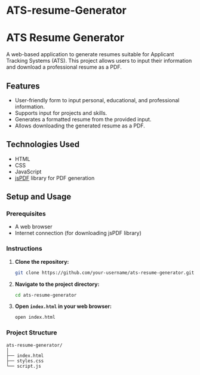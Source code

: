 # ATS-resume-Generator
# ATS Resume Generator

A web-based application to generate resumes suitable for Applicant Tracking Systems (ATS). This project allows users to input their information and download a professional resume as a PDF.

## Features

- User-friendly form to input personal, educational, and professional information.
- Supports input for projects and skills.
- Generates a formatted resume from the provided input.
- Allows downloading the generated resume as a PDF.

## Technologies Used

- HTML
- CSS
- JavaScript
- [jsPDF](https://github.com/parallax/jsPDF) library for PDF generation

## Setup and Usage

### Prerequisites

- A web browser
- Internet connection (for downloading jsPDF library)

### Instructions

1. **Clone the repository:**
    ```bash
    git clone https://github.com/your-username/ats-resume-generator.git
    ```
2. **Navigate to the project directory:**
    ```bash
    cd ats-resume-generator
    ```
3. **Open `index.html` in your web browser:**
    ```bash
    open index.html
    ```

### Project Structure

```plaintext
ats-resume-generator/
│
├── index.html
├── styles.css
└── script.js
